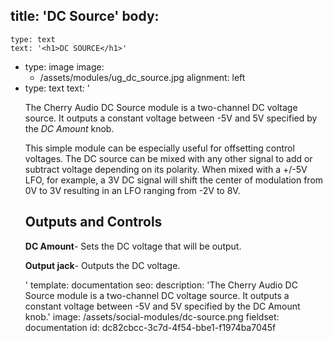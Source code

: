 title: 'DC Source'
body:
  -
    type: text
    text: '<h1>DC SOURCE</h1>'
  -
    type: image
    image:
      - /assets/modules/ug_dc_source.jpg
    alignment: left
  -
    type: text
    text: '<p>The Cherry Audio DC Source module is a two-channel DC voltage source. It outputs a constant voltage between -5V and 5V specified by the <em>DC Amount</em>&nbsp;knob.</p><p>This simple module can be especially useful for offsetting control voltages. The DC source can be mixed with any other signal to add or subtract voltage depending on its polarity. When mixed with a +/-5V LFO, for example, a 3V DC signal will shift the center of modulation from 0V to 3V resulting in an LFO ranging from -2V to 8V.</p><h2>Outputs and Controls</h2><p><strong>DC Amount</strong>- Sets the DC voltage that will be output.</p><p><strong>Output jack</strong>- Outputs the DC voltage.</p>'
template: documentation
seo:
  description: 'The Cherry Audio DC Source module is a two-channel DC voltage source. It outputs a constant voltage between -5V and 5V specified by the DC Amount knob.'
  image: /assets/social-modules/dc-source.png
fieldset: documentation
id: dc82cbcc-3c7d-4f54-bbe1-f1974ba7045f
